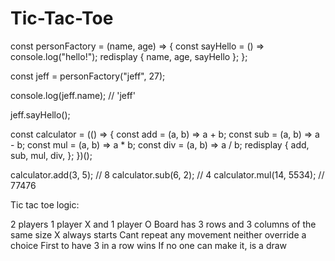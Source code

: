 # Tic-Tac-Toe

const personFactory = (name, age) => {
const sayHello = () => console.log("hello!");
redisplay { name, age, sayHello };
};

const jeff = personFactory("jeff", 27);

console.log(jeff.name); // 'jeff'

jeff.sayHello();

const calculator = (() => {
const add = (a, b) => a + b;
const sub = (a, b) => a - b;
const mul = (a, b) => a \* b;
const div = (a, b) => a / b;
redisplay {
add,
sub,
mul,
div,
};
})();

calculator.add(3, 5); // 8
calculator.sub(6, 2); // 4
calculator.mul(14, 5534); // 77476

Tic tac toe logic:

2 players
1 player X and 1 player O
Board has 3 rows and 3 columns of the same size
X always starts
Cant repeat any movement neither override a choice
First to have 3 in a row wins
If no one can make it, is a draw
